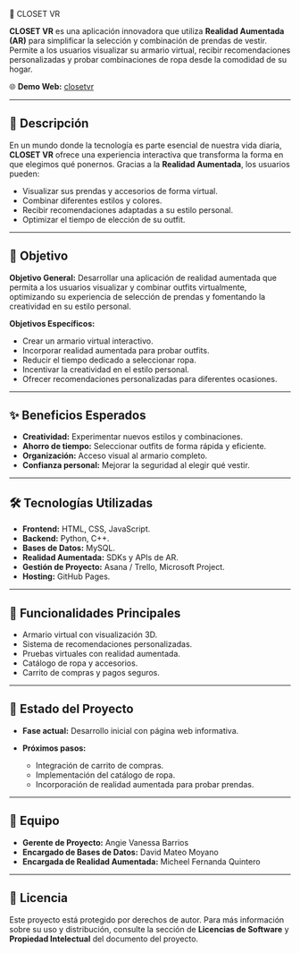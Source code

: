  👗 CLOSET VR

**CLOSET VR** es una aplicación innovadora que utiliza **Realidad Aumentada (AR)** para simplificar la selección y combinación de prendas de vestir.
Permite a los usuarios visualizar su armario virtual, recibir recomendaciones personalizadas y probar combinaciones de ropa desde la comodidad de su hogar.

🌐 **Demo Web:** [closetvr](https://avanessa94.github.io/CLOSETVR-/)

---

## 📌 Descripción

En un mundo donde la tecnología es parte esencial de nuestra vida diaria, **CLOSET VR** ofrece una experiencia interactiva que transforma la forma en que elegimos qué ponernos.
Gracias a la **Realidad Aumentada**, los usuarios pueden:

* Visualizar sus prendas y accesorios de forma virtual.
* Combinar diferentes estilos y colores.
* Recibir recomendaciones adaptadas a su estilo personal.
* Optimizar el tiempo de elección de su outfit.

---

## 🎯 Objetivo

**Objetivo General:**
Desarrollar una aplicación de realidad aumentada que permita a los usuarios visualizar y combinar outfits virtualmente, optimizando su experiencia de selección de prendas y fomentando la creatividad en su estilo personal.

**Objetivos Específicos:**

* Crear un armario virtual interactivo.
* Incorporar realidad aumentada para probar outfits.
* Reducir el tiempo dedicado a seleccionar ropa.
* Incentivar la creatividad en el estilo personal.
* Ofrecer recomendaciones personalizadas para diferentes ocasiones.

---

## ✨ Beneficios Esperados

* **Creatividad:** Experimentar nuevos estilos y combinaciones.
* **Ahorro de tiempo:** Seleccionar outfits de forma rápida y eficiente.
* **Organización:** Acceso visual al armario completo.
* **Confianza personal:** Mejorar la seguridad al elegir qué vestir.

---

## 🛠️ Tecnologías Utilizadas

* **Frontend:** HTML, CSS, JavaScript.
* **Backend:** Python, C++.
* **Bases de Datos:** MySQL.
* **Realidad Aumentada:** SDKs y APIs de AR.
* **Gestión de Proyecto:** Asana / Trello, Microsoft Project.
* **Hosting:** GitHub Pages.

---

## 📂 Funcionalidades Principales

* Armario virtual con visualización 3D.
* Sistema de recomendaciones personalizadas.
* Pruebas virtuales con realidad aumentada.
* Catálogo de ropa y accesorios.
* Carrito de compras y pagos seguros.

---

## 🚀 Estado del Proyecto

* **Fase actual:** Desarrollo inicial con página web informativa.
* **Próximos pasos:**

  * Integración de carrito de compras.
  * Implementación del catálogo de ropa.
  * Incorporación de realidad aumentada para probar prendas.

---

## 👥 Equipo

* **Gerente de Proyecto:** Angie Vanessa Barrios
* **Encargado de Bases de Datos:** David Mateo Moyano
* **Encargada de Realidad Aumentada:** Micheel Fernanda Quintero

---

## 📜 Licencia

Este proyecto está protegido por derechos de autor. Para más información sobre su uso y distribución, consulte la sección de **Licencias de Software** y **Propiedad Intelectual** del documento del proyecto.





